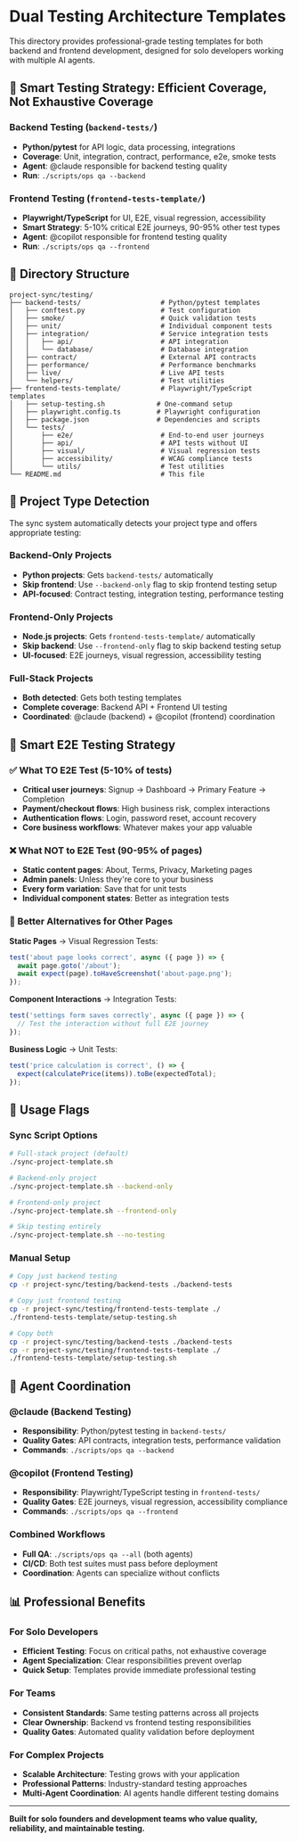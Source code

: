 # Dual Testing Architecture Templates

This directory provides professional-grade testing templates for both backend and frontend development, designed for solo developers working with multiple AI agents.

## 🎯 Smart Testing Strategy: Efficient Coverage, Not Exhaustive Coverage

### Backend Testing (`backend-tests/`)
- **Python/pytest** for API logic, data processing, integrations
- **Coverage**: Unit, integration, contract, performance, e2e, smoke tests
- **Agent**: @claude responsible for backend testing quality
- **Run**: `./scripts/ops qa --backend`

### Frontend Testing (`frontend-tests-template/`)
- **Playwright/TypeScript** for UI, E2E, visual regression, accessibility
- **Smart Strategy**: 5-10% critical E2E journeys, 90-95% other test types
- **Agent**: @copilot responsible for frontend testing quality  
- **Run**: `./scripts/ops qa --frontend`

## 📁 Directory Structure

```
project-sync/testing/
├── backend-tests/                    # Python/pytest templates
│   ├── conftest.py                   # Test configuration
│   ├── smoke/                        # Quick validation tests
│   ├── unit/                         # Individual component tests
│   ├── integration/                  # Service integration tests
│   │   ├── api/                      # API integration
│   │   └── database/                 # Database integration
│   ├── contract/                     # External API contracts
│   ├── performance/                  # Performance benchmarks
│   ├── live/                         # Live API tests
│   └── helpers/                      # Test utilities
├── frontend-tests-template/          # Playwright/TypeScript templates
│   ├── setup-testing.sh             # One-command setup
│   ├── playwright.config.ts         # Playwright configuration
│   ├── package.json                 # Dependencies and scripts
│   └── tests/
│       ├── e2e/                      # End-to-end user journeys
│       ├── api/                      # API tests without UI
│       ├── visual/                   # Visual regression tests
│       ├── accessibility/            # WCAG compliance tests
│       └── utils/                    # Test utilities
└── README.md                         # This file
```

## 🚀 Project Type Detection

The sync system automatically detects your project type and offers appropriate testing:

### Backend-Only Projects
- **Python projects**: Gets `backend-tests/` automatically
- **Skip frontend**: Use `--backend-only` flag to skip frontend testing setup
- **API-focused**: Contract testing, integration testing, performance testing

### Frontend-Only Projects  
- **Node.js projects**: Gets `frontend-tests-template/` automatically
- **Skip backend**: Use `--frontend-only` flag to skip backend testing setup
- **UI-focused**: E2E journeys, visual regression, accessibility testing

### Full-Stack Projects
- **Both detected**: Gets both testing templates
- **Complete coverage**: Backend API + Frontend UI testing
- **Coordinated**: @claude (backend) + @copilot (frontend) coordination

## 🎯 Smart E2E Testing Strategy

### ✅ What TO E2E Test (5-10% of tests)
- **Critical user journeys**: Signup → Dashboard → Primary Feature → Completion
- **Payment/checkout flows**: High business risk, complex interactions
- **Authentication flows**: Login, password reset, account recovery
- **Core business workflows**: Whatever makes your app valuable

### ❌ What NOT to E2E Test (90-95% of pages)
- **Static content pages**: About, Terms, Privacy, Marketing pages
- **Admin panels**: Unless they're core to your business
- **Every form variation**: Save that for unit tests
- **Individual component states**: Better as integration tests

### 🎯 Better Alternatives for Other Pages

**Static Pages** → Visual Regression Tests:
```typescript
test('about page looks correct', async ({ page }) => {
  await page.goto('/about');
  await expect(page).toHaveScreenshot('about-page.png');
});
```

**Component Interactions** → Integration Tests:
```typescript  
test('settings form saves correctly', async ({ page }) => {
  // Test the interaction without full E2E journey
});
```

**Business Logic** → Unit Tests:
```typescript
test('price calculation is correct', () => {
  expect(calculatePrice(items)).toBe(expectedTotal);
});
```

## 🔧 Usage Flags

### Sync Script Options
```bash
# Full-stack project (default)
./sync-project-template.sh

# Backend-only project
./sync-project-template.sh --backend-only

# Frontend-only project  
./sync-project-template.sh --frontend-only

# Skip testing entirely
./sync-project-template.sh --no-testing
```

### Manual Setup
```bash
# Copy just backend testing
cp -r project-sync/testing/backend-tests ./backend-tests

# Copy just frontend testing
cp -r project-sync/testing/frontend-tests-template ./
./frontend-tests-template/setup-testing.sh

# Copy both
cp -r project-sync/testing/backend-tests ./backend-tests
cp -r project-sync/testing/frontend-tests-template ./
./frontend-tests-template/setup-testing.sh
```

## 🤖 Agent Coordination

### @claude (Backend Testing)
- **Responsibility**: Python/pytest testing in `backend-tests/`
- **Quality Gates**: API contracts, integration tests, performance validation
- **Commands**: `./scripts/ops qa --backend`

### @copilot (Frontend Testing)  
- **Responsibility**: Playwright/TypeScript testing in `frontend-tests/`
- **Quality Gates**: E2E journeys, visual regression, accessibility compliance
- **Commands**: `./scripts/ops qa --frontend`

### Combined Workflows
- **Full QA**: `./scripts/ops qa --all` (both agents)
- **CI/CD**: Both test suites must pass before deployment
- **Coordination**: Agents can specialize without conflicts

## 📊 Professional Benefits

### For Solo Developers
- **Efficient Testing**: Focus on critical paths, not exhaustive coverage
- **Agent Specialization**: Clear responsibilities prevent overlap
- **Quick Setup**: Templates provide immediate professional testing

### For Teams
- **Consistent Standards**: Same testing patterns across all projects
- **Clear Ownership**: Backend vs frontend testing responsibilities
- **Quality Gates**: Automated quality validation before deployment

### For Complex Projects
- **Scalable Architecture**: Testing grows with your application
- **Professional Patterns**: Industry-standard testing approaches
- **Multi-Agent Coordination**: AI agents handle different testing domains

---

**Built for solo founders and development teams who value quality, reliability, and maintainable testing.**